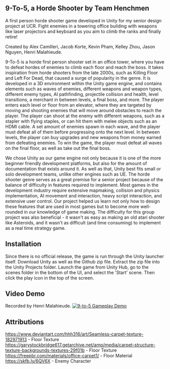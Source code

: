 ## 9-To-5, a Horde Shooter by Team Henchmen

A first person horde shooter game developed in Unity for my senior design project at UCR. Fight enemies in a towering office building with weapons like laser projectors and keyboard as you aim to climb the ranks and finally retire!

Created by Alex Camilleri, Jacob Korte, Kevin Pham, Kelley Zhou, Jason Nguyen, Henri Malahieude.

9-To-5 is a horde first person shooter set in an office tower, where you have to defeat hordes of enemies to climb each floor and reach the boss. It takes inspiration from horde shooters from the late 2000s, such as Killing Floor and Left For Dead, that caused a surge of popularity in the genre. 
It is developed in a 3D environment within the Unity game engine, and contains elements such as waves of enemies, different weapons and weapon types, different enemy types, AI pathfinding, projectile collision and health, level transitions, a merchant in between levels, a final boss, and more. 
The player enters each level or floor from an elevator, where they are targeted by moving and shooting enemies that will move around obstacles to reach the player. The player can shoot at the enemy with different weapons, such as a stapler with flying staples, or can hit them with melee objects such as an HDMI cable.
A set amount of enemies spawn in each wave, and the player must defeat all of them before progressing onto the next level. In between levels, the player can buy upgrades and new weapons from money earned from defeating enemies. To win the game, the player must defeat all waves on the final floor, as well as take out the final boss.

We chose Unity as our game engine not only because it is one of the more beginner friendly development platforms, but also for the amount of documentation that exists around it. As well as that, Unity best fits small or solo development teams, unlike other engines such as UE.
The horde shooter genre serves as a great premise for a senior project because of the balance of difficulty in features required to implement. Most games in the development industry require extensive mapmaking, collision and physics implementation, AI movement and interaction, heavy script interaction, and extensive user control. 
Our project helped us learn not only how to design these features that are used in most games but to become more well-rounded in our knowledge of game making. The difficulty for this group project was also beneficial - it wasn't as easy as making an old atari shooter like Asteroids, and it wasn't as difficult (and time consuming) to implement as a real time strategy game. 

## Installation
Since there is no official release, the game is run through the Unity launcher itself. Download Unity as well as the Github zip file. Extract the zip file into the Unity Projects folder. Launch the game from Unity Hub, go to the scenes folder in the bottom of the UI, and select the 'Start' scene. Then click the play icon in the top of the screen.

## Video Demo
Recorded by Henri Malahieude.
[![9-to-5 Gameplay Demo](https://img.youtube.com/vi/TQ41T_Mmb4o/0.jpg)](https://www.youtube.com/watch?v=TQ41T_Mmb4o)

## Attributions
https://www.deviantart.com/hhh316/art/Seamless-carpet-texture-182971913	- Floor Texture 
https://garystockbridge617.getarchive.net/amp/media/carpet-structure-texture-backgrounds-textures-29f01b - Floor Texture 
https://freepbr.com/materials/office-carpet1/	- Floor Material 
https://skfb.ly/6QV6X	- Enemy Character 
